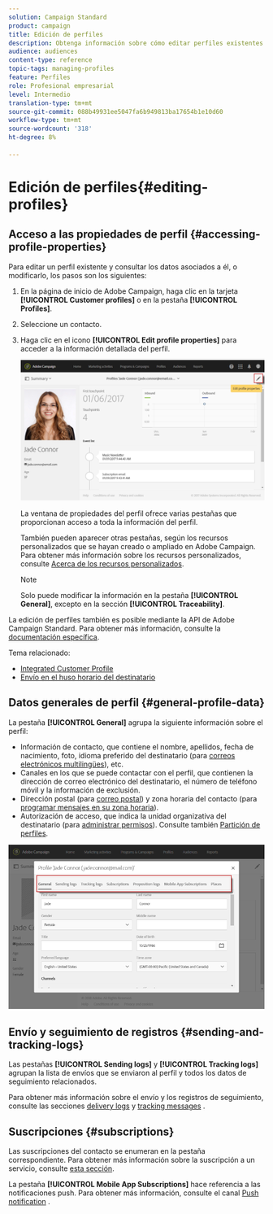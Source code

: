 ```yaml
---
solution: Campaign Standard
product: campaign
title: Edición de perfiles
description: Obtenga información sobre cómo editar perfiles existentes y acceder a información de contacto, canales preferidos, registros de seguimiento, suscripciones, etc.
audience: audiences
content-type: reference
topic-tags: managing-profiles
feature: Perfiles
role: Profesional empresarial
level: Intermedio
translation-type: tm+mt
source-git-commit: 088b49931ee5047fa6b949813ba17654b1e10d60
workflow-type: tm+mt
source-wordcount: '318'
ht-degree: 8%

---
```



# Edición de perfiles{#editing-profiles}

## Acceso a las propiedades de perfil {#accessing-profile-properties}

Para editar un perfil existente y consultar los datos asociados a él, o modificarlo, los pasos son los siguientes:

1. En la página de inicio de Adobe Campaign, haga clic en la tarjeta **[!UICONTROL Customer profiles]** o en la pestaña **[!UICONTROL Profiles]**.
1. Seleccione un contacto.
1. Haga clic en el icono **[!UICONTROL Edit profile properties]** para acceder a la información detallada del perfil.

   ![](assets/profile_creation2.png)

   La ventana de propiedades del perfil ofrece varias pestañas que proporcionan acceso a toda la información del perfil.

   También pueden aparecer otras pestañas, según los recursos personalizados que se hayan creado o ampliado en Adobe Campaign. Para obtener más información sobre los recursos personalizados, consulte [Acerca de los recursos personalizados](../../developing/using/data-model-concepts.md).

   >[!NOTE]
   >
   >Solo puede modificar la información en la pestaña **[!UICONTROL General]**, excepto en la sección **[!UICONTROL Traceability]**.

La edición de perfiles también es posible mediante la API de Adobe Campaign Standard. Para obtener más información, consulte la [documentación específica](../../api/using/updating-profiles.md).

Tema relacionado:

* [Integrated Customer Profile](../../audiences/using/integrated-customer-profile.md)
* [Envío en el huso horario del destinatario](../../sending/using/sending-messages-at-the-recipient-s-time-zone.md)

## Datos generales de perfil {#general-profile-data}

La pestaña **[!UICONTROL General]** agrupa la siguiente información sobre el perfil:

* Información de contacto, que contiene el nombre, apellidos, fecha de nacimiento, foto, idioma preferido del destinatario (para [correos electrónicos multilingües](../../channels/using/creating-a-multilingual-email.md)), etc.
* Canales en los que se puede contactar con el perfil, que contienen la dirección de correo electrónico del destinatario, el número de teléfono móvil y la información de exclusión.
* Dirección postal (para [correo postal](../../channels/using/about-direct-mail.md)) y zona horaria del contacto (para [programar mensajes en su zona horaria](../../sending/using/sending-messages-at-the-recipient-s-time-zone.md)).
* Autorización de acceso, que indica la unidad organizativa del destinatario (para [administrar permisos](../../administration/using/about-access-management.md)). Consulte también [Partición de perfiles](../../administration/using/organizational-units.md#partitioning-profiles).

![](assets/profile_creation4.png)

## Envío y seguimiento de registros {#sending-and-tracking-logs}

Las pestañas **[!UICONTROL Sending logs]** y **[!UICONTROL Tracking logs]** agrupan la lista de envíos que se enviaron al perfil y todos los datos de seguimiento relacionados.

Para obtener más información sobre el envío y los registros de seguimiento, consulte las secciones [delivery logs](../../sending/using/monitoring-a-delivery.md#delivery-logs) y [tracking messages](../../sending/using/tracking-messages.md) .

## Suscripciones {#subscriptions}

Las suscripciones del contacto se enumeran en la pestaña correspondiente. Para obtener más información sobre la suscripción a un servicio, consulte [esta sección](../../audiences/using/about-subscriptions.md).

La pestaña **[!UICONTROL Mobile App Subscriptions]** hace referencia a las notificaciones push. Para obtener más información, consulte el canal [Push notification](../../channels/using/about-push-notifications.md) .
